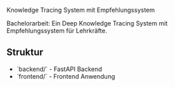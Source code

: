 Knowledge Tracing System mit Empfehlungssystem

Bachelorarbeit: Ein Deep Knowledge Tracing System mit Empfehlungssystem für Lehrkräfte.

## Struktur
- \`backend/\` - FastAPI Backend
- \`frontend/\` - Frontend Anwendung